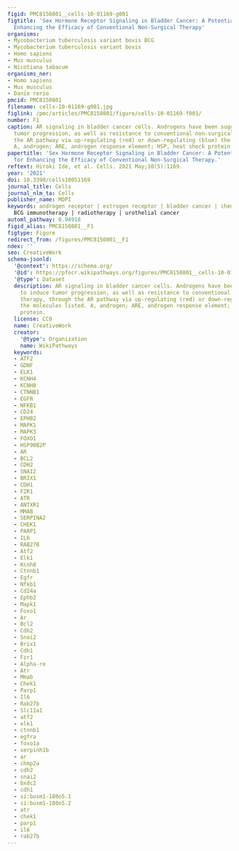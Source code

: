 ```yaml
---
figid: PMC8150801__cells-10-01169-g001
figtitle: 'Sex Hormone Receptor Signaling in Bladder Cancer: A Potential Target for
  Enhancing the Efficacy of Conventional Non-Surgical Therapy'
organisms:
- Mycobacterium tuberculosis variant bovis BCG
- Mycobacterium tuberculosis variant bovis
- Homo sapiens
- Mus musculus
- Nicotiana tabacum
organisms_ner:
- Homo sapiens
- Mus musculus
- Danio rerio
pmcid: PMC8150801
filename: cells-10-01169-g001.jpg
figlink: /pmc/articles/PMC8150801/figure/cells-10-01169-f001/
number: F1
caption: AR signaling in bladder cancer cells. Androgens have been suggested to induce
  tumor progression, as well as resistance to conventional non-surgical therapy, through
  the AR pathway via up-regulating (red) or down-regulating (blue) the molecules listed.
  A, androgen; ARE, androgen response element; HSP, heat shock protein.
papertitle: 'Sex Hormone Receptor Signaling in Bladder Cancer: A Potential Target
  for Enhancing the Efficacy of Conventional Non-Surgical Therapy.'
reftext: Hiroki Ide, et al. Cells. 2021 May;10(5):1169.
year: '2021'
doi: 10.3390/cells10051169
journal_title: Cells
journal_nlm_ta: Cells
publisher_name: MDPI
keywords: androgen receptor | estrogen receptor | bladder cancer | chemotherapy |
  BCG immunotherapy | radiotherapy | urothelial cancer
automl_pathway: 0.94918
figid_alias: PMC8150801__F1
figtype: Figure
redirect_from: /figures/PMC8150801__F1
ndex: ''
seo: CreativeWork
schema-jsonld:
  '@context': https://schema.org/
  '@id': https://pfocr.wikipathways.org/figures/PMC8150801__cells-10-01169-g001.html
  '@type': Dataset
  description: AR signaling in bladder cancer cells. Androgens have been suggested
    to induce tumor progression, as well as resistance to conventional non-surgical
    therapy, through the AR pathway via up-regulating (red) or down-regulating (blue)
    the molecules listed. A, androgen; ARE, androgen response element; HSP, heat shock
    protein.
  license: CC0
  name: CreativeWork
  creator:
    '@type': Organization
    name: WikiPathways
  keywords:
  - ATF2
  - GDNF
  - ELK1
  - KCNH4
  - KCNH8
  - CTNNB1
  - EGFR
  - NFKB1
  - CD24
  - EPHB2
  - MAPK1
  - MAPK3
  - FOXO1
  - HSP90B2P
  - AR
  - BCL2
  - CDH2
  - SNAI2
  - BRIX1
  - CDH1
  - FZR1
  - ATR
  - ANTXR1
  - MMAB
  - SERPINA2
  - CHEK1
  - PARP1
  - IL6
  - RAB27B
  - Atf2
  - Elk1
  - Kcnh8
  - Ctnnb1
  - Egfr
  - Nfkb1
  - Cd24a
  - Ephb2
  - Mapk1
  - Foxo1
  - Ar
  - Bcl2
  - Cdh2
  - Snai2
  - Brix1
  - Cdh1
  - Fzr1
  - Alpha-re
  - Atr
  - Mmab
  - Chek1
  - Parp1
  - Il6
  - Rab27b
  - Slc11a1
  - atf2
  - elk1
  - ctnnb1
  - egfra
  - foxo1a
  - serpinh1b
  - ar
  - chmp2a
  - cdh2
  - snai2
  - bxdc2
  - cdh1
  - si:busm1-180o5.1
  - si:busm1-180o5.2
  - atr
  - chek1
  - parp1
  - il6
  - rab27b
---
```

